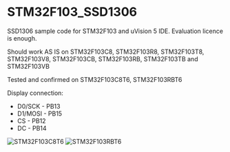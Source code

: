 # STM32F103_SSD1306
SSD1306 sample code for STM32F103 and uVision 5 IDE. Evaluation licence is enough.

Should work AS IS on STM32F103C8, STM32F103R8, STM32F103T8, STM32F103V8, STM32F103CB, STM32F103RB, STM32F103TB and STM32F103VB

Tested and confirmed on STM32F103C8T6, STM32F103RBT6

Display connection:
- D0/SCK - PB13
- D1/MOSI - PB15
- CS - PB12
- DC - PB14

![STM32F103C8T6](https://github.com/vadzimyatskevich/STM32F103_SSD1306/blob/master/img/IMG_20170829_114946.jpg)
![STM32F103RBT6](https://github.com/vadzimyatskevich/STM32F103_SSD1306/blob/master/img/IMG_20170829_120207.jpg)